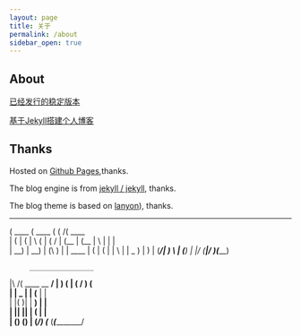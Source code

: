 ```yaml
---
layout: page
title: 关于
permalink: /about
sidebar_open: true
---
```


## About

[已经发行的稳定版本](https://github.com/fengwei2002/fengwei2002.github.io/releases)

[基于Jekyll搭建个人博客](https://feng-w.cn/posts/%E5%8D%9A%E5%AE%A2%E4%BC%98%E5%8C%96)

## Thanks

Hosted on [Github Pages](https://pages.github.com/),thanks.

The blog engine is from [jekyll / jekyll](https://github.com/jekyll/jekyll), thanks.

The blog theme is based on [lanyon](https://github.com/poole/lanyon)), thanks.



 _______ _______ _       _______ 
(  ____ (  ____ ( (    /(  ____ \
| (    \| (    \|  \  ( | (    \/
| (__   | (__   |   \ | | |      
|  __)  |  __)  | (\ \) | | ____ 
| (     | (     | | \   | | \_  )
| )     | (____/| )  \  | (___) |
|/      (_______|/    )_(_______)
                                 



         ________________
|\     /(  ____ \__   __/
| )   ( | (    \/  ) (   
| | _ | | (__      | |   
| |( )| |  __)     | |   
| || || | (        | |   
| () () | (____/___) (___
(_______(_______\_______/
                         